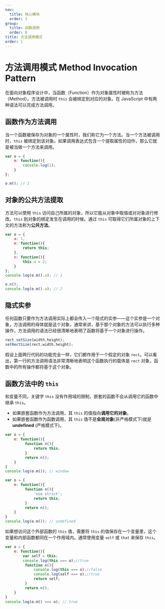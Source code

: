 ```yaml
---
nav:
  title: 核心模块
  order: 3
group:
  title: 函数调用
  order: 8
title: 方法调用模式
order: 1
---
```


# 方法调用模式 Method Invocation Pattern

在面向对象程序设计中，当函数（Function）作为对象属性时被称为方法（Method）。方法被调用时 `this` 会被绑定到对应的对象。在 JavaScript 中有两种语法可以完成方法调用。

## 函数作为方法调用

当一个函数被保存为对象的一个属性时，我们称它为一个方法。当一个方法被调用时，`this` 被绑定到该对象。如果调用表达式包含一个提取属性的动作，那么它就是被当做一个方法来调用。

```javascript
var o = {
    m: function(){
        console.log(1);
    }
};

o.m(); // 1
```

## 对象的公共方法提取

方法可以使用 `this` 访问自己所属的对象，所以它能从对象中取值或对对象进行修改。`this` 到对象的绑定发生在调用的时候。通过 `this` 可取得它们所属对象的上下文的方法称为**公共方法**。

```javascript
var o = {
    a: 1,
    m: function(){
        return this;
    },
    n: function(){
        this.a = 2;
    }
};
console.log(o.m().a); // 1

o.n();
console.log(o.m().a); // 2
```

## 隐式实参

任何函数只要作为方法调用实际上都会传入一个隐式的实参——这个实参是一个对象，方法调用的母体就是这个对象，通常来讲，基于那个对象的方法可以执行多种操作，方法调用的语法已经很清晰地表明了函数将基于一个对象进行操作。

```javascript
rect.setSize(width,height);
setRectSize(rect,width,height);
```

假设上面两行代码的功能完全一样，它们都作用于一个假定的对象 `rect`。可以看出，第一行的方法调用语法非常清晰地表明这个函数执行的载体是 `rect` 对象，函数中的所有操作都将基于这个对象。

## 函数方法中的 `this`

和变量不同，关键字 `this` 没有作用域的限制，嵌套的函数不会从调用它的函数中继承 `this`。

- 如果嵌套函数作为方法调用，其 `this` 的值指向**调用它的对象**。
- 如果嵌套函数作为函数调用，其 `this` 值不是**全局对象**(非严格模式下)就是 **undefined** (严格模式下)。

```javascript
var o = {
    m: function(){
         function n(){
             return this;
         }
         return n();
    }
}
console.log(o.m()); // window
```

```javascript
var o = {
    m: function(){
         function n(){
             'use strict';
             return this;
         }
         return n();
    }
}
console.log(o.m()); // undefined
```

如果想访问这个外部函数的 `this` 值，需要将 `this` 的值保存在一个变量里，这个变量和内部函数都同在一个作用域内。通常使用变量 `self` 或 `that` 来保存 `this`。

```javascript
var o = {
    m: function(){
        var self = this;
        console.log(this === o);//true
         function n(){
             console.log(this === o);//false
             console.log(self === o);//true
             return self;
         }
         return n();
    }
}
console.log(o.m() === o); // true
```

